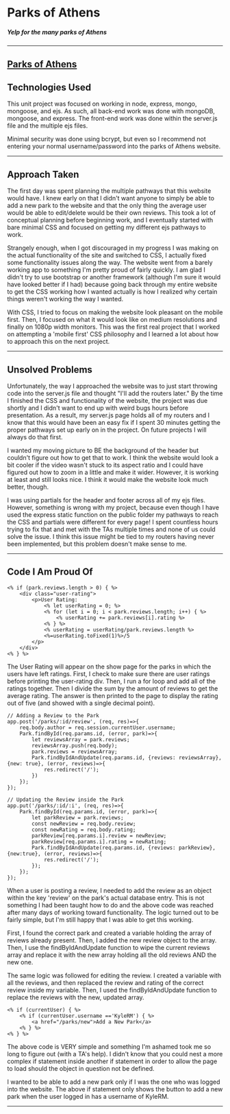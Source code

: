# Parks of Athens

##### Yelp for the many parks of Athens
---
[Parks of Athens](https://parks-of-athens.herokuapp.com/)
---

## Technologies Used

This unit project was focused on working in node, express, mongo, mongoose, and ejs. As such, all back-end work was done with mongoDB, mongoose, and express. The front-end work was done within the server.js file and the multiple ejs files.

Minimal security was done using bcrypt, but even so I recommend not entering your normal username/password into the parks of Athens website.

---

## Approach Taken

The first day was spent planning the multiple pathways that this website would have. I knew early on that I didn't want anyone to simply be able to add a new park to the website and that the only thing the average user would be able to edit/delete would be their own reviews. This took a lot of conceptual planning before beginning work, and I eventually started with bare minimal CSS and focused on getting my different ejs pathways to work.

Strangely enough, when I got discouraged in my progress I was making on the actual functionality of the site and switched to CSS, I actually fixed some functionality issues along the way. The website went from a barely working app to something I'm pretty proud of fairly quickly. I am glad I didn't try to use bootstrap or another framework (although I'm sure it would have looked better if I had) because going back through my entire website to get the CSS working how I wanted actually is how I realized why certain things weren't working the way I wanted.

With CSS, I tried to focus on making the website look pleasant on the mobile first. Then, I focused on what it would look like on medium resolutions and finally on 1080p width monitors. This was the first real project that I worked on attempting a 'mobile first' CSS philosophy and I learned a lot about how to approach this on the next project.  

---

## Unsolved Problems

Unfortunately, the way I approached the website was to just start throwing code into the server.js file and thought "I'll add the routers later." By the time I finished the CSS and functionality of the website, the project was due shortly and I didn't want to end up with weird bugs hours before presentation. As a result, my server.js page holds all of my routers and I know that this would have been an easy fix if I spent 30 minutes getting the proper pathways set up early on in the project. On future projects I will always do that first.

I wanted my moving picture to BE the background of the header but couldn't figure out how to get that to work. I think the website would look a bit cooler if the video wasn't stuck to its aspect ratio and I could have figured out how to zoom in a little and make it wider. However, it is working at least and still looks nice. I think it would make the website look much better, though.

I was using partials for the header and footer across all of my ejs files. However, something is wrong with my project, because even though I have used the express static function on the public folder my pathways to reach the CSS and partials were different for every page! I spent countless hours trying to fix that and met with the TAs multiple times and none of us could solve the issue. I think this issue might be tied to my routers having never been implemented, but this problem doesn't make sense to me.

---

## Code I Am Proud Of

```
<% if (park.reviews.length > 0) { %>
    <div class="user-rating">
        <p>User Rating:
            <% let userRating = 0; %>
            <% for (let i = 0; i < park.reviews.length; i++) { %>
                <% userRating += park.reviews[i].rating %>
            <% } %>
            <% userRating = userRating/park.reviews.length %>
            <%=userRating.toFixed(1)%>/5
        </p>
    </div>
<% } %>
```  
The User Rating will appear on the show page for the parks in which the users have left ratings. First, I check to make sure there are user ratings before printing the user-rating div. Then, I run a for loop and add all of the ratings together. Then I divide the sum by the amount of reviews to get the average rating. The answer is then printed to the page to display the rating out of five (and showed with a single decimal point).



```
// Adding a Review to the Park
app.post('/parks/:id/review', (req, res)=>{
    req.body.author = req.session.currentUser.username;
    Park.findById(req.params.id, (error, park)=>{
        let reviewsArray = park.reviews;
        reviewsArray.push(req.body);
        park.reviews = reviewsArray;
        Park.findByIdAndUpdate(req.params.id, {reviews: reviewsArray}, {new: true}, (error, reviews)=>{
            res.redirect('/');
        })
    });
});

// Updating the Review inside the Park
app.put('/parks/:id/:i', (req, res)=>{
    Park.findById(req.params.id, (error, park)=>{
        let parkReview = park.reviews;
        const newReview = req.body.review;
        const newRating = req.body.rating;
        parkReview[req.params.i].review = newReview;
        parkReview[req.params.i].rating = newRating;
        Park.findByIdAndUpdate(req.params.id, {reviews: parkReview}, {new:true}, (error, reviews)=>{
            res.redirect('/');
        });
    });
});
```
When a user is posting a review, I needed to add the review as an object within the key 'review' on the park's actual database entry. This is not something I had been taught how to do and the above code was reached after many days of working toward functionality. The logic turned out to be fairly simple, but I'm still happy that I was able to get this working.

First, I found the correct park and created a variable holding the array of reviews already present. Then, I added the new review object to the array. Then, I use the findByIdAndUpdate function to wipe the current reviews array and replace it with the new array holding all the old reviews AND the new one.

The same logic was followed for editing the review. I created a variable with all the reviews, and then replaced the review and rating of the correct review inside my variable. Then, I used the findByIdAndUpdate function to replace the reviews with the new, updated array.



```
<% if (currentUser) { %>
    <% if (currentUser.username =='KyleRM') { %>
        <a href="/parks/new">Add a New Park</a>
    <% } %>
<% } %>
```
The above code is VERY simple and something I'm ashamed took me so long to figure out (with a TA's help). I didn't know that you could nest a more complex if statement inside another if statement in order to allow the page to load should the object in question not be defined.

I wanted to be able to add a new park only if I was the one who was logged into the website. The above if statement only shows the button to add a new park when the user logged in has a username of KyleRM.

---
